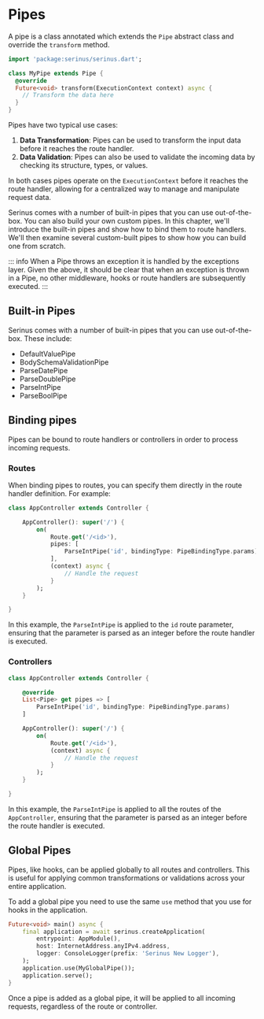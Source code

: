 # Pipes

A pipe is a class annotated which extends the `Pipe` abstract class and override the `transform` method.

```dart
import 'package:serinus/serinus.dart';

class MyPipe extends Pipe {
  @override
  Future<void> transform(ExecutionContext context) async {
    // Transform the data here
  }
}
```

Pipes have two typical use cases:

1. **Data Transformation**: Pipes can be used to transform the input data before it reaches the route handler.
2. **Data Validation**: Pipes can also be used to validate the incoming data by checking its structure, types, or values.

In both cases pipes operate on the `ExecutionContext` before it reaches the route handler, allowing for a centralized way to manage and manipulate request data.

Serinus comes with a number of built-in pipes that you can use out-of-the-box. You can also build your own custom pipes. In this chapter, we'll introduce the built-in pipes and show how to bind them to route handlers. We'll then examine several custom-built pipes to show how you can build one from scratch.

::: info
When a Pipe throws an exception it is handled by the exceptions layer. Given the above, it should be clear that when an exception is thrown in a Pipe, no other middleware, hooks or route handlers are subsequently executed.
:::

## Built-in Pipes

Serinus comes with a number of built-in pipes that you can use out-of-the-box. These include:

- DefaultValuePipe
- BodySchemaValidationPipe
- ParseDatePipe
- ParseDoublePipe
- ParseIntPipe
- ParseBoolPipe

## Binding pipes

Pipes can be bound to route handlers or controllers in order to process incoming requests.

### Routes

When binding pipes to routes, you can specify them directly in the route handler definition. For example:

```dart
class AppController extends Controller {

    AppController(): super('/') {
        on(
            Route.get('/<id>'), 
            pipes: [
                ParseIntPipe('id', bindingType: PipeBindingType.params)
            ],
            (context) async {
                // Handle the request
            }
        );
    }

}
```

In this example, the `ParseIntPipe` is applied to the `id` route parameter, ensuring that the parameter is parsed as an integer before the route handler is executed.

### Controllers

```dart
class AppController extends Controller {

    @override
    List<Pipe> get pipes => [
        ParseIntPipe('id', bindingType: PipeBindingType.params)
    ]

    AppController(): super('/') {
        on(
            Route.get('/<id>'),
            (context) async {
                // Handle the request
            }
        );
    }

}
```

In this example, the `ParseIntPipe` is applied to all the routes of the `AppController`, ensuring that the parameter is parsed as an integer before the route handler is executed.

## Global Pipes

Pipes, like hooks, can be applied globally to all routes and controllers. This is useful for applying common transformations or validations across your entire application.

To add a global pipe you need to use the same `use` method that you use for hooks in the application.

```dart
Future<void> main() async {
    final application = await serinus.createApplication(
        entrypoint: AppModule(),
        host: InternetAddress.anyIPv4.address,
        logger: ConsoleLogger(prefix: 'Serinus New Logger'),
    );
    application.use(MyGlobalPipe());
    application.serve();
}
```

Once a pipe is added as a global pipe, it will be applied to all incoming requests, regardless of the route or controller.
